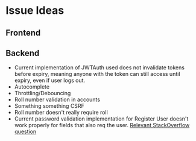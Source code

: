 # Issue Ideas

## Frontend

## Backend

- Current implementation of JWTAuth used does not invalidate tokens before expiry, meaning anyone with the token can still access until expiry, even if user logs out.
- Autocomplete
- Throttling/Debouncing
- Roll number validation in accounts
- Something something CSRF
- Roll number doesn't really require roll
- Current password validation implementation for Register User doesn't work properly for fields that also req the user. [Relevant StackOverflow question](https://stackoverflow.com/questions/36414804/integrate-django-password-validators-with-django-rest-framework-validate-passwor)
